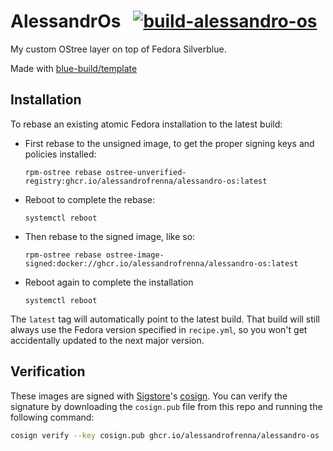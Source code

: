 # AlessandrOs &nbsp; [![build-alessandro-os](https://github.com/alessandrofrenna/AlessandrOS/actions/workflows/build.yml/badge.svg)](https://github.com/alessandrofrenna/AlessandrOS/actions/workflows/build.yml)

My custom OStree layer on top of Fedora Silverblue.

Made with [blue-build/template](https://github.com/blue-build/template)

## Installation

To rebase an existing atomic Fedora installation to the latest build:

- First rebase to the unsigned image, to get the proper signing keys and policies installed:
  ```
  rpm-ostree rebase ostree-unverified-registry:ghcr.io/alessandrofrenna/alessandro-os:latest
  ```
- Reboot to complete the rebase:
  ```
  systemctl reboot
  ```
- Then rebase to the signed image, like so:
  ```
  rpm-ostree rebase ostree-image-signed:docker://ghcr.io/alessandrofrenna/alessandro-os:latest
  ```
- Reboot again to complete the installation
  ```
  systemctl reboot
  ```

The `latest` tag will automatically point to the latest build. That build will still always use the Fedora version specified in `recipe.yml`, so you won't get accidentally updated to the next major version.

## Verification

These images are signed with [Sigstore](https://www.sigstore.dev/)'s [cosign](https://github.com/sigstore/cosign). You can verify the signature by downloading the `cosign.pub` file from this repo and running the following command:

```bash
cosign verify --key cosign.pub ghcr.io/alessandrofrenna/alessandro-os
```
